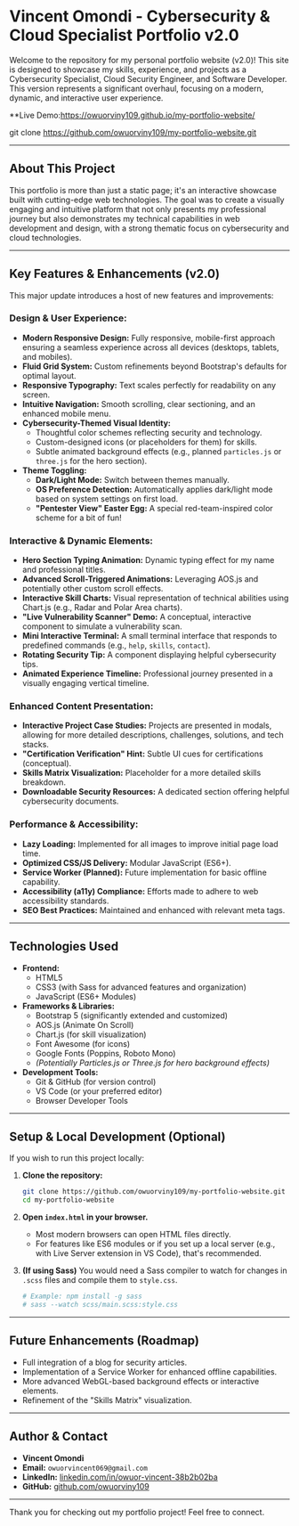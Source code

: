 # Vincent Omondi - Cybersecurity & Cloud Specialist Portfolio v2.0

Welcome to the repository for my personal portfolio website (v2.0)! This site is designed to showcase my skills, experience, and projects as a Cybersecurity Specialist, Cloud Security Engineer, and Software Developer. This version represents a significant overhaul, focusing on a modern, dynamic, and interactive user experience.

**Live Demo:https://owuorviny109.github.io/my-portfolio-website/   


git clone https://github.com/owuorviny109/my-portfolio-website.git

---

##  About This Project

This portfolio is more than just a static page; it's an interactive showcase built with cutting-edge web technologies. The goal was to create a visually engaging and intuitive platform that not only presents my professional journey but also demonstrates my technical capabilities in web development and design, with a strong thematic focus on cybersecurity and cloud technologies.

---

##  Key Features & Enhancements (v2.0)

This major update introduces a host of new features and improvements:

###  Design & User Experience:
*   **Modern Responsive Design:** Fully responsive, mobile-first approach ensuring a seamless experience across all devices (desktops, tablets, and mobiles).
*   **Fluid Grid System:** Custom refinements beyond Bootstrap's defaults for optimal layout.
*   **Responsive Typography:** Text scales perfectly for readability on any screen.
*   **Intuitive Navigation:** Smooth scrolling, clear sectioning, and an enhanced mobile menu.
*   **Cybersecurity-Themed Visual Identity:**
    *   Thoughtful color schemes reflecting security and technology.
    *   Custom-designed icons (or placeholders for them) for skills.
    *   Subtle animated background effects (e.g., planned `particles.js` or `three.js` for the hero section).
*   **Theme Toggling:**
    *   **Dark/Light Mode:** Switch between themes manually.
    *   **OS Preference Detection:** Automatically applies dark/light mode based on system settings on first load.
    *   **"Pentester View" Easter Egg:** A special red-team-inspired color scheme for a bit of fun!

###  Interactive & Dynamic Elements:
*   **Hero Section Typing Animation:** Dynamic typing effect for my name and professional titles.
*   **Advanced Scroll-Triggered Animations:** Leveraging AOS.js and potentially other custom scroll effects.
*   **Interactive Skill Charts:** Visual representation of technical abilities using Chart.js (e.g., Radar and Polar Area charts).
*   **"Live Vulnerability Scanner" Demo:** A conceptual, interactive component to simulate a vulnerability scan.
*   **Mini Interactive Terminal:** A small terminal interface that responds to predefined commands (e.g., `help`, `skills`, `contact`).
*   **Rotating Security Tip:** A component displaying helpful cybersecurity tips.
*   **Animated Experience Timeline:** Professional journey presented in a visually engaging vertical timeline.

###  Enhanced Content Presentation:
*   **Interactive Project Case Studies:** Projects are presented in modals, allowing for more detailed descriptions, challenges, solutions, and tech stacks.
*   **"Certification Verification" Hint:** Subtle UI cues for certifications (conceptual).
*   **Skills Matrix Visualization:** Placeholder for a more detailed skills breakdown.
*   **Downloadable Security Resources:** A dedicated section offering helpful cybersecurity documents.

###  Performance & Accessibility:
*   **Lazy Loading:** Implemented for all images to improve initial page load time.
*   **Optimized CSS/JS Delivery:** Modular JavaScript (ES6+).
*   **Service Worker (Planned):** Future implementation for basic offline capability.
*   **Accessibility (a11y) Compliance:** Efforts made to adhere to web accessibility standards.
*   **SEO Best Practices:** Maintained and enhanced with relevant meta tags.

---

##  Technologies Used

*   **Frontend:**
    *   HTML5
    *   CSS3 (with Sass for advanced features and organization)
    *   JavaScript (ES6+ Modules)
*   **Frameworks & Libraries:**
    *   Bootstrap 5 (significantly extended and customized)
    *   AOS.js (Animate On Scroll)
    *   Chart.js (for skill visualization)
    *   Font Awesome (for icons)
    *   Google Fonts (Poppins, Roboto Mono)
    *   *(Potentially Particles.js or Three.js for hero background effects)*
*   **Development Tools:**
    *   Git & GitHub (for version control)
    *   VS Code (or your preferred editor)
    *   Browser Developer Tools

---

##  Setup & Local Development (Optional)

If you wish to run this project locally:

1.  **Clone the repository:**
    ```bash
    git clone https://github.com/owuorviny109/my-portfolio-website.git
    cd my-portfolio-website
    ```
2.  **Open `index.html` in your browser.**
    *   Most modern browsers can open HTML files directly.
    *   For features like ES6 modules or if you set up a local server (e.g., with Live Server extension in VS Code), that's recommended.

3.  **(If using Sass)** You would need a Sass compiler to watch for changes in `.scss` files and compile them to `style.css`.
    ```bash
    # Example: npm install -g sass
    # sass --watch scss/main.scss:style.css
    ```

---

##  Future Enhancements (Roadmap)

*   Full integration of a blog for security articles.
*   Implementation of a Service Worker for enhanced offline capabilities.
*   More advanced WebGL-based background effects or interactive elements.
*   Refinement of the "Skills Matrix" visualization.

---

##  Author & Contact

*   **Vincent Omondi**
*   **Email:** `owuorvincent069@gmail.com`
*   **LinkedIn:** [linkedin.com/in/owuor-vincent-38b2b02ba](https://www.linkedin.com/in/owuor-vincent-38b2b02ba/)
*   **GitHub:** [github.com/owuorviny109](https://github.com/owuorviny109)

---

 

Thank you for checking out my portfolio project! Feel free to connect.
 
